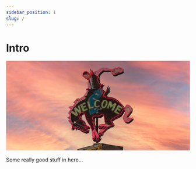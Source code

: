```yaml
---
sidebar_position: 1
slug: /
---
```


# Intro

![Neon sign with cowboy riding on a horse](../static/img/karsten-winegeart-VaBKpvzVOMI-unsplash.jpg)

Some really good stuff in here...

